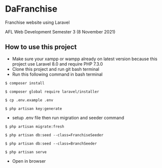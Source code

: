 # DaFranchise

Franchise website using Laravel

AFL Web Development Semester 3 (8 November 2021)

## How to use this project

- Make sure your xampp or wampp already on latest version because this project use Laravel 8.0 and require PHP 7.3.0
- Clone this project and run git bash terminal
- Run this following command in bash terminal

```
$ composer install
```
```
$ composer global require laravel/installer
```
```
$ cp .env.example .env
```
```
$ php artisan key:generate
```

- setup .env file then run migration and seeder command

```
$ php artisan migrate:fresh
```
```
$ php artisan db:seed --class=FranchiseSeeder
```
```
$ php artisan db:seed --class=BranchSeeder
```
```
$ php artisan serve
```

- Open in browser 
